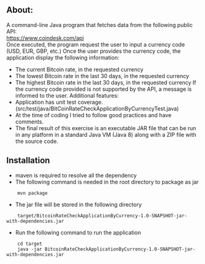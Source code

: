 ## About:
A command-line Java program that fetches data from the following public API:  
https://www.coindesk.com/api  
Once executed, the program request the user to input a currency code (USD, EUR, GBP, etc.)
Once the user provides the currency code, the application display the following information:
- The current Bitcoin rate, in the requested currency
- The lowest Bitcoin rate in the last 30 days, in the requested currency
- The highest Bitcoin rate in the last 30 days, in the requested currency
If the currency code provided is not supported by the API, a message is informed to the user.
Additional features:
- Application has unit test coverage. (src/test/java/BitCoinRateCheckApplicationByCurrencyTest.java)
- At the time of coding I tried to follow good practices and have comments.
- The final result of this exercise is an executable JAR file that can be run in any platform
in a standard Java VM (Java 8) along with a ZIP file with the source code.

## Installation
- maven is required to resolve all the dependency 
- The following command is needed in the root directory to package as jar
``` 
    mvn package
``` 
- The jar file will be stored in the following directory 
``` 
    target/BitcoinRateCheckApplicationByCurrency-1.0-SNAPSHOT-jar-with-dependencies.jar
```
- Run the following command to run the application
``` 
    cd target
    java -jar BitcoinRateCheckApplicationByCurrency-1.0-SNAPSHOT-jar-with-dependencies.jar
```